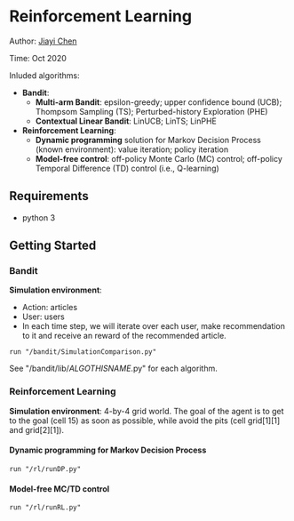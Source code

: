 # Reinforcement Learning

Author: [Jiayi Chen](https://github.com/jia-yi-chen)

Time: Oct 2020

Inluded algorithms:

* **Bandit**:
  - **Multi-arm Bandit**: epsilon-greedy; upper confidence bound (UCB); Thompsom Sampling (TS); Perturbed-history Exploration (PHE)
  - **Contextual Linear Bandit**: LinUCB; LinTS; LinPHE
* **Reinforcement Learning**: 
  - **Dynamic programming** solution for Markov Decision Process (known environment): value iteration; policy iteration
  - **Model-free control**: off-policy Monte Carlo (MC) control; off-policy Temporal Difference (TD) control (i.e., Q-learning)

## Requirements

* python 3



## Getting Started

### Bandit

**Simulation environment**: 
- Action: articles
- User: users
- In each time step, we will iterate over each user, make recommendation to it and receive an reward of the recommended article.


```
run "/bandit/SimulationComparison.py"
```
See "/bandit/lib/$ALGOTHISNAME$.py" for each algorithm.



### Reinforcement Learning

**Simulation environment**: 4-by-4 grid world. The goal of the agent is to get to the goal (cell 15) as soon as possible, while avoid the pits (cell grid\[1\]\[1\] and grid\[2\]\[1\]).

#### Dynamic programming for Markov Decision Process
```
run "/rl/runDP.py"
```
#### Model-free MC/TD control
```
run "/rl/runRL.py"
```

